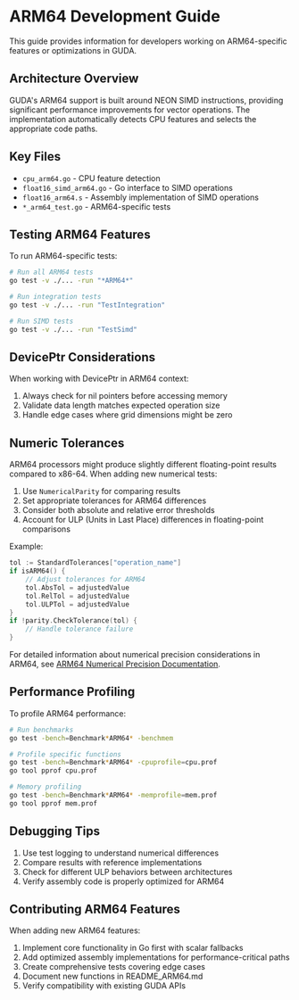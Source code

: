 # ARM64 Development Guide

This guide provides information for developers working on ARM64-specific features or optimizations in GUDA.

## Architecture Overview

GUDA's ARM64 support is built around NEON SIMD instructions, providing significant performance improvements for vector operations. The implementation automatically detects CPU features and selects the appropriate code paths.

## Key Files

- `cpu_arm64.go` - CPU feature detection
- `float16_simd_arm64.go` - Go interface to SIMD operations
- `float16_arm64.s` - Assembly implementation of SIMD operations
- `*_arm64_test.go` - ARM64-specific tests

## Testing ARM64 Features

To run ARM64-specific tests:

```bash
# Run all ARM64 tests
go test -v ./... -run "*ARM64*"

# Run integration tests
go test -v ./... -run "TestIntegration"

# Run SIMD tests
go test -v ./... -run "TestSimd"
```

## DevicePtr Considerations

When working with DevicePtr in ARM64 context:

1. Always check for nil pointers before accessing memory
2. Validate data length matches expected operation size
3. Handle edge cases where grid dimensions might be zero

## Numeric Tolerances

ARM64 processors might produce slightly different floating-point results compared to x86-64. When adding new numerical tests:

1. Use `NumericalParity` for comparing results
2. Set appropriate tolerances for ARM64 differences
3. Consider both absolute and relative error thresholds
4. Account for ULP (Units in Last Place) differences in floating-point comparisons

Example:
```go
tol := StandardTolerances["operation_name"]
if isARM64() {
    // Adjust tolerances for ARM64
    tol.AbsTol = adjustedValue
    tol.RelTol = adjustedValue
    tol.ULPTol = adjustedValue
}
if !parity.CheckTolerance(tol) {
    // Handle tolerance failure
}
```

For detailed information about numerical precision considerations in ARM64, see [ARM64 Numerical Precision Documentation](arm64-numerical-precision.md).

## Performance Profiling

To profile ARM64 performance:

```bash
# Run benchmarks
go test -bench=Benchmark*ARM64* -benchmem

# Profile specific functions
go test -bench=Benchmark*ARM64* -cpuprofile=cpu.prof
go tool pprof cpu.prof

# Memory profiling
go test -bench=Benchmark*ARM64* -memprofile=mem.prof
go tool pprof mem.prof
```

## Debugging Tips

1. Use test logging to understand numerical differences
2. Compare results with reference implementations
3. Check for different ULP behaviors between architectures
4. Verify assembly code is properly optimized for ARM64

## Contributing ARM64 Features

When adding new ARM64 features:

1. Implement core functionality in Go first with scalar fallbacks
2. Add optimized assembly implementations for performance-critical paths
3. Create comprehensive tests covering edge cases
4. Document new functions in README_ARM64.md
5. Verify compatibility with existing GUDA APIs